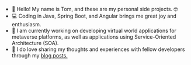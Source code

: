 - 👋 Hello! My name is Tom, and these are my personal side projects. 🤓
- 💻 Coding in Java, Spring Boot, and Angular brings me great joy and enthusiasm.
- 🔭 I am currently working on developing virtual world applications for metaverse platforms, as well as applications using Service-Oriented Architecture (SOA).
- 📝 I do love sharing my thoughts and experiences with fellow developers through my [blog posts.](https://dev.to/tommyc)


<i class="devicon-java-plain-wordmark colored"></i>
          
